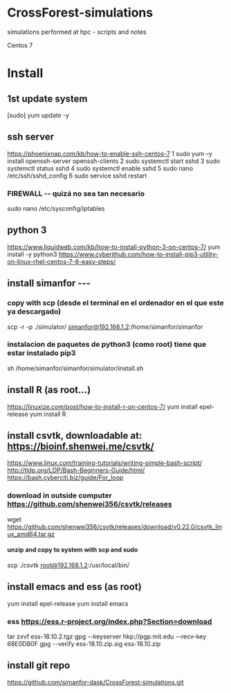 # CrossForest-simulations
simulations performed at hpc - scripts and notes

Centos 7


# Install
## 1st update system
[sudo] yum update -y

## ssh server
https://phoenixnap.com/kb/how-to-enable-ssh-centos-7
    1  sudo yum –y install openssh-server openssh-clients
    2  sudo systemctl start sshd
    3  sudo systemctl status sshd
    4  sudo systemctl enable sshd
    5  sudo nano /etc/ssh/sshd_config
    6  sudo service sshd restart
### FIREWALL -- quizá no sea tan necesario
sudo nano /etc/sysconfig/iptables

## python 3
https://www.liquidweb.com/kb/how-to-install-python-3-on-centos-7/
yum install -y python3
https://www.cyberithub.com/how-to-install-pip3-utility-on-linux-rhel-centos-7-8-easy-steps/


## install simanfor --- 
### copy with scp (desde el terminal en el ordenador en el que este ya descargado)
scp -r -p ./simulator/ simanfor@192.168.1.2:/home/simanfor/simanfor
### instalacion de paquetes de python3 (como root) tiene que estar instalado pip3
sh /home/simanfor/simanfor/simulator/install.sh 

## install R (as root...)
https://linuxize.com/post/how-to-install-r-on-centos-7/
yum install epel-release
yum install R

## install csvtk, downloadable at: https://bioinf.shenwei.me/csvtk/
https://www.linux.com/training-tutorials/writing-simple-bash-script/
http://tldp.org/LDP/Bash-Beginners-Guide/html/
https://bash.cyberciti.biz/guide/For_loop
### download in outside computer https://github.com/shenwei356/csvtk/releases
wget https://github.com/shenwei356/csvtk/releases/download/v0.22.0/csvtk_linux_amd64.tar.gz
#### unzip and copy to system with scp and sudo 
scp ./csvtk root@192.168.1.2:/usr/local/bin/

## install emacs and ess (as root)
yum install epel-release
yum install emacs
### ess https://ess.r-project.org/index.php?Section=download
tar zxvf ess-18.10.2.tgz
gpg --keyserver hkp://pgp.mit.edu --recv-key 68E0DB0F
gpg --verify ess-18.10.zip.sig  ess-18.10.zip

## install git repo
https://github.com/simanfor-dask/CrossForest-simulations.git
